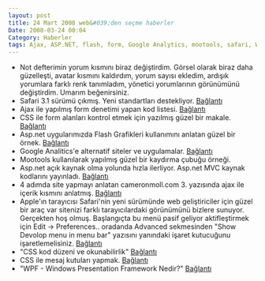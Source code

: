 ```yaml
---
layout: post
title: 24 Mart 2008 web&#039;den seçme haberler
Date: 2008-03-24 00:04
Category: Haberler
tags: Ajax, ASP.NET, flash, form, Google Analytics, mootools, safari, Windows Presentation Framework, yorum
---
```


-   Not defterimin yorum kısmını biraz değiştirdim. Görsel olarak biraz
    daha güzelleşti, avatar kısmını kaldırdım, yorum sayısı ekledim,
    ardışık yorumlara farklı renk tanımladım, yönetici yorumlarının
    görünümünü değiştirdim. Umarım beğenirsiniz.
-   Safari 3.1 sürümü çıkmış. Yeni standartları destekliyor.
    [Bağlantı][]
-   Ajax ile yapılmış form denetimi yapan kod listesi. [Bağlantı][1]
-   CSS ile form alanları kontrol etmek için yazılmış güzel bir makale.
    [Bağlantı][2]
-   Asp.net uygularımızda Flash Grafikleri kullanımını anlatan güzel bir
    örnek. [Bağlantı][3]
-   Google Analitics'e alternatif siteler ve uygulamalar. [Bağlantı][4]
-   Mootools kullanılarak yapılmış güzel bir kaydırma çubuğu örneği.
-   Asp.net açık kaynak olma yolunda hızla ilerliyor. Asp.net MVC kaynak
    kodlarını yayınladı. [Bağlantı][6]
-   4 adımda site yapmayı anlatan cameronmoll.com 3. yazısında ajax ile
    içerik kısmını anlatmış. [Bağlantı][7]
-   Apple'ın tarayıcısı Safari'nin yeni sürümünde web geliştiriciler
    için güzel bir araç var sitenizi farklı tarayıcılardaki görünümünü
    bizlere sunuyor. Gerçekten hoş olmuş. Başlangıçta bu menü pasif
    geliyor aktifleştirmek için Edit -> Preferences.. oradanda Advanced
    sekmesinden "Show Devolop menu in menu bar" yazısını yanındaki
    işaret kutucuğunu işaretlemelisiniz. [Bağlantı][8]
-   "CSS kod düzeni ve okunabilirlik" [Bağlantı][9]
-   CSS ile mesaj kutuları yapmak. [Bağlantı][10]
-   "WPF - Windows Presentation Framework Nedir?" [Bağlantı][11]


  [Bağlantı]: http://www.apple.com/safari/ "Safari 3.1"
  [1]: http://webtecker.com/2008/03/17/list-of-ajax-form-validators/
    "ajax ile form yapımı"
  [2]: http://ajax.dzone.com/news/reform-css-form-design-templat-1
    "css ve form alanları"
  [3]: http://devblog.ailon.org/devblog/post/2008/03/Add-Interactive-Flash-Charts-to-Your-ASPNET-Web-Application-Part1-Basics.aspx
    "asp.net flash"
  [4]: http://webtecker.com/2008/03/20/list-of-google-analytics-alternatives/
    "site analizi"
  [6]: http://www.codeplex.com/aspnet/Release/ProjectReleases.aspx?ReleaseId=11833
    "asp.net mvc"
  [7]: http://cameronmoll.com/archives/2008/03/extensible_css_interface_adding_ajax_interacti/
    "içerik kısmı"
  [8]: http://sam.brown.tc/entry/280/safari-31-great-update-for-web-developers
    "farklı tarayıcıdaki görüntü"
  [9]: http://www.siberkultur.com/?q=css-kodlarini-okunabilir-yapmak-icin-ipuclari
    "css kodlarını düzenli yazmak"
  [10]: http://woork.blogspot.com/2008/03/css-message-box-collection.html
    "css ile mesaj kutuları"
  [11]: http://ferruh.mavituna.com/wpf-windows-presentation-framework-nedir-oku/
    "wpf"

